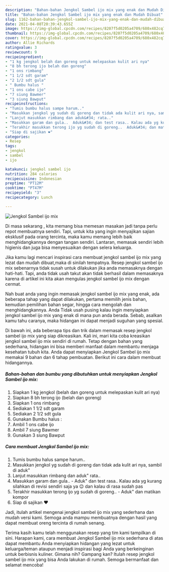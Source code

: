 ```yaml
---
description: "Bahan-bahan Jengkol Sambel ijo mix yang enak dan Mudah Dibuat"
title: "Bahan-bahan Jengkol Sambel ijo mix yang enak dan Mudah Dibuat"
slug: 1162-bahan-bahan-jengkol-sambel-ijo-mix-yang-enak-dan-mudah-dibuat
date: 2021-04-08T20:39:43.655Z
image: https://img-global.cpcdn.com/recipes/8207f5d0205a4709/680x482cq70/jengkol-sambel-ijo-mix-foto-resep-utama.jpg
thumbnail: https://img-global.cpcdn.com/recipes/8207f5d0205a4709/680x482cq70/jengkol-sambel-ijo-mix-foto-resep-utama.jpg
cover: https://img-global.cpcdn.com/recipes/8207f5d0205a4709/680x482cq70/jengkol-sambel-ijo-mix-foto-resep-utama.jpg
author: Allie Richards
ratingvalue: 3
reviewcount: 9
recipeingredient:
- "1 kg jengkol belah dan goreng untuk melepaskan kulit ari nya"
- "8 bh terong ijo belah dan goreng"
- "1 ons rimbang"
- "1 1/2 sdt garam"
- "2 1/2 sdt gula"
- " Bumbu halus "
- "1 ons cabe ijo"
- "7 siung Bawmer"
- "3 siung Bawput"
recipeinstructions:
- "Tumis bumbu halus sampe harum.."
- "Masukkan jengkol yg sudah di goreng dan tidak ada kulit ari nya, sambil di aduk&#34;"
- "Lanjut masukkan rimbang dan aduk&#34; rata.."
- "Masukkan garam dan gula..  Aduk&#34; dan test rasa.. Kalau ada yg kurang silahkan di revisi sendiri saja ya 😉 dan kalau di rasa sudah pas"
- "Terakhir masukkan terong ijo yg sudah di goreng..  Aduk&#34; dan matikan kompor"
- "Siap di sajikan ❤"
categories:
- Resep
tags:
- jengkol
- sambel
- ijo

katakunci: jengkol sambel ijo 
nutrition: 284 calories
recipecuisine: Indonesian
preptime: "PT12M"
cooktime: "PT47M"
recipeyield: "3"
recipecategory: Lunch

---
```



![Jengkol Sambel ijo mix](https://img-global.cpcdn.com/recipes/8207f5d0205a4709/680x482cq70/jengkol-sambel-ijo-mix-foto-resep-utama.jpg)

Di masa  sekarang , kita memang bisa memesan masakan jadi tanpa perlu repot membuatnya sendiri. Tapi, untuk kita yang ingin menyajikan sajian eksklusif pada orang tercinta, maka kamu memang lebih baik menghidangkannya dengan tangan sendiri. Lantaran, memasak sendiri lebih higienis dan juga bisa menyesuaikan dengan selera keluarga.

Jika kamu lagi mencari inspirasi cara membuat jengkol sambel ijo mix yang lezat dan mudah dibuat,maka di sinilah tempatnya. Resep jengkol sambel ijo mix  sebenarnya tidak susah untuk dilakukan jika anda memasaknya dengan hati-hati. Tapi, anda tidak usah takut akan tidak berhasil dalam memasaknya 
karena di artikel ini kita akan mengulas jengkol sambel ijo mix dengan cermat.  



Nah buat anda yang ingin memasak jengkol sambel ijo mix yang enak, ada beberapa tahap yang dapat dilakukan, pertama memilih jenis bahan, kemudian pemilihan bahan segar, hingga cara mengolah dan menghidangkannya. Anda Tidak usah pusing kalau ingin menyiapkan jengkol sambel ijo mix yang enak di mana pun anda berada. Sebab, asalkan kamu  tahu caranya, maka hidangan ini dapat menjadi suguhan yang spesial.

Di bawah ini, ada beberapa tips dan trik dalam memasak resep jengkol sambel ijo mix yang siap dikreasikan. Kali ini, mari kita coba kreasikan jengkol sambel ijo mix sendiri di rumah. Tetap dengan bahan yang sederhana, hidangan ini bisa memberi manfaat dalam membantu menjaga kesehatan tubuh kita. Anda dapat menyiapkan Jengkol Sambel ijo mix memakai 9 bahan dan 6 tahap pembuatan. Berikut ini cara dalam membuat hidangannya.

<!--inarticleads1-->

##### Bahan-bahan dan bumbu yang dibutuhkan untuk menyiapkan Jengkol Sambel ijo mix:

1. Siapkan 1 kg jengkol (belah dan goreng untuk melepaskan kulit ari nya)
1. Siapkan 8 bh terong ijo (belah dan goreng)
1. Siapkan 1 ons rimbang
1. Sediakan 1 1/2 sdt garam
1. Sediakan 2 1/2 sdt gula
1. Gunakan  Bumbu halus :
1. Ambil 1 ons cabe ijo
1. Ambil 7 siung Bawmer
1. Gunakan 3 siung Bawput




<!--inarticleads2-->

##### Cara membuat Jengkol Sambel ijo mix:

1. Tumis bumbu halus sampe harum..
1. Masukkan jengkol yg sudah di goreng dan tidak ada kulit ari nya, sambil di aduk&#34;
1. Lanjut masukkan rimbang dan aduk&#34; rata..
1. Masukkan garam dan gula..  - Aduk&#34; dan test rasa.. Kalau ada yg kurang silahkan di revisi sendiri saja ya 😉 dan kalau di rasa sudah pas
1. Terakhir masukkan terong ijo yg sudah di goreng..  - Aduk&#34; dan matikan kompor
1. Siap di sajikan ❤




Jadi, itulah artikel mengenai  jengkol sambel ijo mix  yang sederhana dan mudah versi kami. Semoga anda mampu membuatnya dengan hasil yang dapat membuat oreng tercinta di rumah senang. 

Terima kasih kamu telah menggunakan resep yang tim kami tampilkan di sini. Harapan kami, cara membuat  Jengkol Sambel ijo mix sederhana di atas dapat membantu Anda menyiapkan hidangan yang lezat untuk keluarga/teman ataupun menjadi inspirasi bagi Anda yang berkeinginan untuk berbisnis kuliner. Gimana nih? Gampang kan? Itulah resep jengkol sambel ijo mix yang bisa Anda lakukan di rumah. Semoga bermanfaat dan selamat mencoba!

